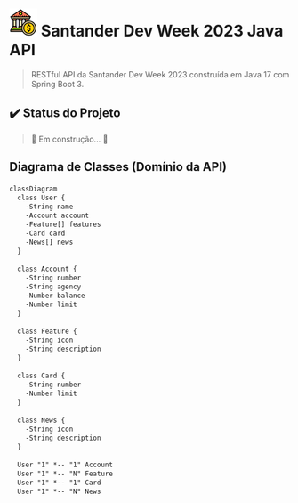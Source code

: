 


# <img src="img.png" alt="image" width="50" height="auto"> Santander Dev Week 2023 Java API
> RESTful API da Santander Dev Week 2023 construída em Java 17 com Spring Boot 3.

## ✔️ Status do Projeto
> 🚧 Em construção...  🚧

## Diagrama de Classes (Domínio da API)

```mermaid
classDiagram
  class User {
    -String name
    -Account account
    -Feature[] features
    -Card card
    -News[] news
  }

  class Account {
    -String number
    -String agency
    -Number balance
    -Number limit
  }

  class Feature {
    -String icon
    -String description
  }

  class Card {
    -String number
    -Number limit
  }

  class News {
    -String icon
    -String description
  }

  User "1" *-- "1" Account
  User "1" *-- "N" Feature
  User "1" *-- "1" Card
  User "1" *-- "N" News
```